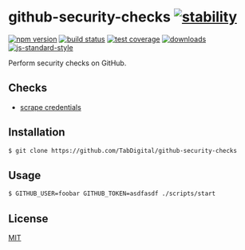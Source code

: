 # github-security-checks [![stability][0]][1]
[![npm version][2]][3] [![build status][4]][5] [![test coverage][6]][7]
[![downloads][8]][9] [![js-standard-style][10]][11]

Perform security checks on GitHub.

## Checks
- [scrape credentials](https://github.com/TabDigital/node-github-credential-scraper)

## Installation
```sh
$ git clone https://github.com/TabDigital/github-security-checks
```

## Usage
```sh
$ GITHUB_USER=foobar GITHUB_TOKEN=asdfasdf ./scripts/start
```

## License
[MIT](https://tldrlegal.com/license/mit-license)

[0]: https://img.shields.io/badge/stability-experimental-orange.svg?style=flat-square
[1]: https://nodejs.org/api/documentation.html#documentation_stability_index
[2]: https://img.shields.io/npm/v/github-security-checks.svg?style=flat-square
[3]: https://npmjs.org/package/github-security-checks
[4]: https://img.shields.io/travis/TabDigital/github-security-checks/master.svg?style=flat-square
[5]: https://travis-ci.org/TabDigital/github-security-checks
[6]: https://img.shields.io/codecov/c/github/TabDigital/github-security-checks/master.svg?style=flat-square
[7]: https://codecov.io/github/TabDigital/github-security-checks
[8]: http://img.shields.io/npm/dm/github-security-checks.svg?style=flat-square
[9]: https://npmjs.org/package/github-security-checks
[10]: https://img.shields.io/badge/code%20style-standard-brightgreen.svg?style=flat-square
[11]: https://github.com/feross/standard
